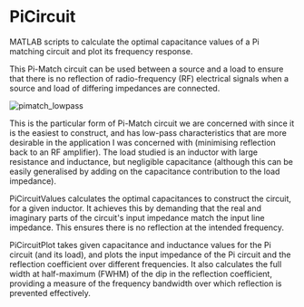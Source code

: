 # PiCircuit
MATLAB scripts to calculate the optimal capacitance values of a Pi matching circuit and plot its frequency response.

This Pi-Match circuit can be used between a source and a load to ensure that there is no reflection of radio-frequency (RF) electrical signals when a source and load of differing impedances are connected.

![pimatch_lowpass](https://user-images.githubusercontent.com/18512577/154815869-31815f5b-520d-4cdb-b083-b40d3bdb13ca.png)

This is the particular form of Pi-Match circuit we are concerned with since it is the easiest to construct, and has low-pass characteristics that are more desirable in the application I was concerned with (minimising reflection back to an RF amplifier). The load studied is an inductor with large resistance and inductance, but negligible capacitance (although this can be easily generalised by adding on the capacitance contribution to the load impedance).

PiCircuitValues calculates the optimal capacitances to construct the circuit, for a given inductor. It achieves this by demanding that the real and imaginary parts of the circuit's input impedance match the input line impedance. This ensures there is no reflection at the intended frequency.

PiCircuitPlot takes given capacitance and inductance values for the Pi circuit (and its load), and plots the input impedance of the Pi circuit and the reflection coefficient over different frequencies. It also calculates the full width at half-maximum (FWHM) of the dip in the reflection coefficient, providing a measure of the frequency bandwidth over which reflection is prevented effectively.

